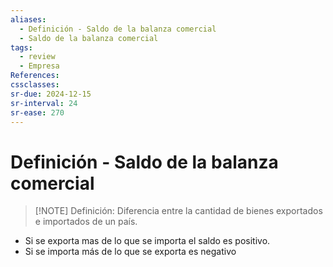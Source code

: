 ```yaml
---
aliases:
  - Definición - Saldo de la balanza comercial
  - Saldo de la balanza comercial
tags:
  - review
  - Empresa
References: 
cssclasses:
sr-due: 2024-12-15
sr-interval: 24
sr-ease: 270
---
```

# Definición - Saldo de la balanza comercial 

> [!NOTE] Definición: 
> Diferencia entre la cantidad de bienes exportados e importados de un país.
> 

+ Si se exporta mas de lo que se importa el saldo es positivo.
+ Si se importa más de lo que se exporta es negativo